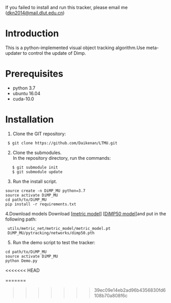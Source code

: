 
If you failed to install and run this tracker, please email me (<dkn2014@mail.dlut.edu.cn>)

# Introduction

This is a python-implemented visual object tracking algorithm.Use meta-updater to control the update of Dimp.

# Prerequisites

* python 3.7
* ubuntu 16.04
* cuda-10.0 

# Installation
1. Clone the GIT repository:
```
 $ git clone https://github.com/Daikenan/LTMU.git
```
2. Clone the submodules.  
   In the repository directory, run the commands:
```
   $ git submodule init  
   $ git submodule update
```
3. Run the install script. 
```
source create -n DiMP_MU python=3.7
source activate DiMP_MU
cd path/to/DiMP_MU
pip install -r requirements.txt
```
4.Download models
Download [[metric model](https://drive.google.com/open?id=1o-btxlWWA6GlbwMGCGkzn2vAw9qv8D2z)] [[DiMP50 model](https://drive.google.com/file/d/1qgachgqks2UGjKx-GdO1qylBDdB1f9KN/view)]and put in the following path:

```
 utils/metric_net/metric_model/metric_model.pt
 DiMP_MU/pytracking/networks/dimp50.pth
 ```
5. Run the demo script to test the tracker:
```
cd path/to/DiMP_MU
source activate DiMP_MU
python Demo.py
```
<<<<<<< HEAD

=======
>>>>>>> 39ec09e14eb2ad96b4356830fd6108b70a808f6c


